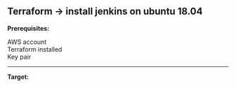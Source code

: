 ## Terraform -> install jenkins on  ubuntu 18.04 

**Prerequisites:**

AWS account  
Terraform installed  
Key pair

---
**Target:**
